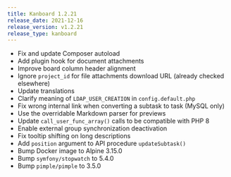 ```yaml
---
title: Kanboard 1.2.21
release_date: 2021-12-16
release_version: v1.2.21
release_type: kanboard
---
```


* Fix and update Composer autoload
* Add plugin hook for document attachments
* Improve board column header alignment
* Ignore `project_id` for file attachments download URL (already checked elsewhere)
* Update translations
* Clarify meaning of `LDAP_USER_CREATION` in `config.default.php`
* Fix wrong internal link when converting a subtask to task (MySQL only)
* Use the overridable Markdown parser for previews
* Update `call_user_func_array()` calls to be compatible with PHP 8
* Enable external group synchronization deactivation
* Fix tooltip shifting on long descriptions
* Add `position` argument to API procedure `updateSubtask()`
* Bump Docker image to Alpine 3.15.0
* Bump `symfony/stopwatch` to 5.4.0
* Bump `pimple/pimple` to 3.5.0